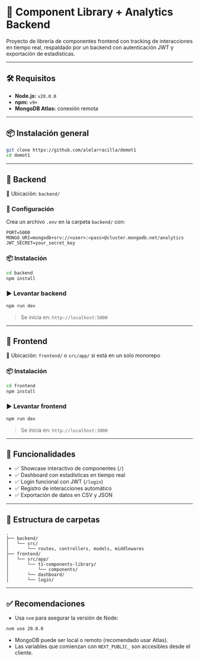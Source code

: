 # 🧩 Component Library + Analytics Backend

Proyecto de librería de componentes frontend con tracking de interacciones en tiempo real, respaldado por un backend con autenticación JWT y exportación de estadísticas.

---

## 🛠️ Requisitos

- **Node.js:** `v20.0.0`
- **npm:** `v9+`
- **MongoDB Atlas:** conexión remota

---

## 📦 Instalación general

```bash
git clone https://github.com/alelarracilla/demot1
cd demot1
```

---

## 🚀 Backend

📁 Ubicación: `backend/`

### 🔧 Configuración

Crea un archivo `.env` en la carpeta `backend/` con:

```env
PORT=5000
MONGO_URI=mongodb+srv://<user>:<pass>@cluster.mongodb.net/analytics
JWT_SECRET=your_secret_key
```

### 📦 Instalación

```bash
cd backend
npm install
```

### ▶️ Levantar backend

```bash
npm run dev
```

> Se inicia en: `http://localhost:5000`

---

## 💅 Frontend

📁 Ubicación: `frontend/` o `src/app/` si está en un solo monorepo

### 📦 Instalación

```bash
cd frontend
npm install
```

### ▶️ Levantar frontend

```bash
npm run dev
```

> Se inicia en: `http://localhost:3000`

---

## 🧪 Funcionalidades

- ✅ Showcase interactivo de componentes (`/`)
- ✅ Dashboard con estadísticas en tiempo real
- ✅ Login funcional con JWT (`/login`)
- ✅ Registro de interacciones automático
- ✅ Exportación de datos en CSV y JSON

---

## 📁 Estructura de carpetas

```
.
├── backend/
│   └── src/
│       └── routes, controllers, models, middlewares
├── frontend/
│   └── src/app/
│       └── t1-components-library/
│           └── components/
│       └── dashboard/
│       └── login/
```

---

## ✅ Recomendaciones

- Usa `nvm` para asegurar la versión de Node:

```bash
nvm use 20.0.0
```

- MongoDB puede ser local o remoto (recomendado usar Atlas).
- Las variables que comienzan con `NEXT_PUBLIC_` son accesibles desde el cliente.
